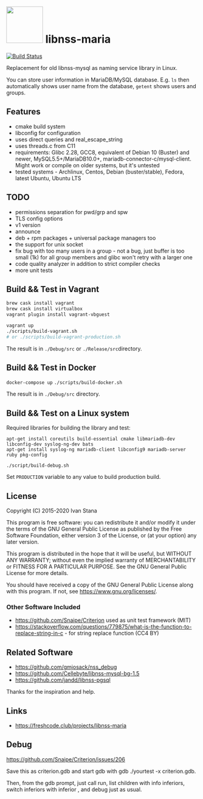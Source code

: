 # <img src="./libnss-maria-logo.svg" width="96" height="96"> libnss-maria

[![Build Status](https://travis-ci.org/istana/libnss-maria.svg?branch=master)](https://travis-ci.org/istana/libnss-maria)

Replacement for old libnss-mysql as naming service library in Linux.

You can store user information in MariaDB/MySQL database. E.g. `ls` then automatically shows user name from the database, `getent` shows users and groups.

## Features

- cmake build system
- libconfig for configuration
- uses direct queries and real_escape_string
- uses threads.c from C11
- requirements: Glibc 2.28, GCC8, equivalent of Debian 10 (Buster) and newer, MySQL5.5+/MariaDB10.0+, mariadb-connector-c/mysql-client.
    Might work or compile on older systems, but it's untested
- tested systems - Archlinux, Centos, Debian (buster/stable), Fedora, latest Ubuntu, Ubuntu LTS

## TODO

- permissions separation for pwd/grp and spw
- TLS config options
- v1 version
- announce
- deb + rpm packages + universal package managers too
- the support for unix socket
- fix bug with too many users in a group - not a bug, just buffer is too small (1k) for all group members and glibc won't retry with a larger one
- code quality analyzer in addition to strict compiler checks
- more unit tests

## Build && Test in Vagrant

```bash
brew cask install vagrant
brew cask install virtualbox
vagrant plugin install vagrant-vbguest

vagrant up
./scripts/build-vagrant.sh
# or ./scripts/build-vagrant-production.sh
```

The result is in `./Debug/src` or `./Release/src`directory.

## Build && Test in Docker

`docker-compose up`
`./scripts/build-docker.sh`

The result is in `./Debug/src` directory.

## Build && Test on a Linux system

Required libraries for building the library and test:

```
apt-get install coreutils build-essential cmake libmariadb-dev libconfig-dev syslog-ng-dev bats
apt-get install syslog-ng mariadb-client libconfig9 mariadb-server ruby pkg-config

./script/build-debug.sh
```

Set `PRODUCTION` variable to any value to build production build.

## License

Copyright (C) 2015-2020  Ivan Stana

This program is free software: you can redistribute it and/or modify
it under the terms of the GNU General Public License as published by
the Free Software Foundation, either version 3 of the License, or
(at your option) any later version.

This program is distributed in the hope that it will be useful,
but WITHOUT ANY WARRANTY; without even the implied warranty of
MERCHANTABILITY or FITNESS FOR A PARTICULAR PURPOSE.  See the
GNU General Public License for more details.

You should have received a copy of the GNU General Public License
along with this program.  If not, see <https://www.gnu.org/licenses/>.

### Other Software Included

- https://github.com/Snaipe/Criterion used as unit test framework (MIT)
- https://stackoverflow.com/questions/779875/what-is-the-function-to-replace-string-in-c - for string replace function (CC4 BY)

## Related Software

- https://github.com/gmjosack/nss_debug
- https://github.com/Cellebyte/libnss-mysql-bg-1.5
- https://github.com/jandd/libnss-pgsql

Thanks for the inspiration and help.

## Links

- https://freshcode.club/projects/libnss-maria

## Debug

https://github.com/Snaipe/Criterion/issues/206

Save this as criterion.gdb and start gdb with gdb ./yourtest -x criterion.gdb.

Then, from the gdb prompt, just call run, list children with info inferiors, switch inferiors with inferior <n>, and debug just as usual.
